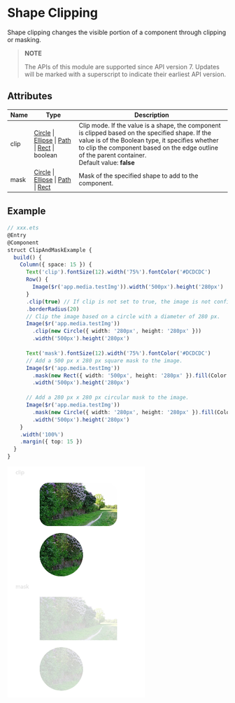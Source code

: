 # Shape Clipping

Shape clipping changes the visible portion of a component through clipping or masking.

>  **NOTE**
>
> The APIs of this module are supported since API version 7. Updates will be marked with a superscript to indicate their earliest API version.


## Attributes


| Name   | Type                                    | Description                                 |
| -----| ------------------------------------------ | ------------------------------------ |
| clip | [Circle](ts-drawing-components-circle.md) \| [Ellipse](ts-drawing-components-ellipse.md) \| [Path](ts-drawing-components-path.md) \| [Rect](ts-drawing-components-rect.md) \| boolean | Clip mode. If the value is a shape, the component is clipped based on the specified shape. If the value is of the Boolean type, it specifies whether to clip the component based on the edge outline of the parent container.<br>Default value: **false**|
| mask | [Circle](ts-drawing-components-circle.md) \| [Ellipse](ts-drawing-components-ellipse.md) \| [Path](ts-drawing-components-path.md) \| [Rect](ts-drawing-components-rect.md) | Mask of the specified shape to add to the component.|


## Example

```ts
// xxx.ets
@Entry
@Component
struct ClipAndMaskExample {
  build() {
    Column({ space: 15 }) {
      Text('clip').fontSize(12).width('75%').fontColor('#DCDCDC')
      Row() {
        Image($r('app.media.testImg')).width('500px').height('280px')
      }
      .clip(true) // If clip is not set to true, the image is not confined by the rounded corners of the <Row> component and may extend beyond the <Row> component.
      .borderRadius(20)
      // Clip the image based on a circle with a diameter of 280 px.
      Image($r('app.media.testImg'))
        .clip(new Circle({ width: '280px', height: '280px' }))
        .width('500px').height('280px')

      Text('mask').fontSize(12).width('75%').fontColor('#DCDCDC')
      // Add a 500 px x 280 px square mask to the image.
      Image($r('app.media.testImg'))
        .mask(new Rect({ width: '500px', height: '280px' }).fill(Color.Gray))
        .width('500px').height('280px')

      // Add a 280 px x 280 px circular mask to the image.
      Image($r('app.media.testImg'))
        .mask(new Circle({ width: '280px', height: '280px' }).fill(Color.Gray))
        .width('500px').height('280px')
    }
    .width('100%')
    .margin({ top: 15 })
  }
}
```

![clipAndMask](figures/clipAndMask.PNG)
